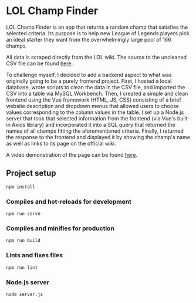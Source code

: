 # LOL Champ Finder

LOL Champ Finder is an app that returns a random champ that satisfies the selected criteria. Its purpose is to help new League of Legends players pick an ideal starter they want from the overwhelmingly large pool of 166 champs.

All data is scraped directly from the LOL wiki. The source to the uncleaned CSV file can be found [here](https://www.kaggle.com/datasets/liamsmitsdorff/league-of-legends-champion-information?resource=download).

To challenge myself, I decided to add a backend aspect to what was originally going to be a purely frontend project. First, I hosted a local database, wrote scripts to clean the data in the CSV file, and imported the CSV into a table via MySQL Workbench. Then, I created a simple and clean frontend using the Vue framework (HTML, JS, CSS) consisting of a brief website description and dropdown menus that allowed users to choose values corresponding to the column values in the table. I set up a Node.js server that took that selected information from the frontend (via Vue's built-in Axios library) and incorporated it into a SQL query that returned the names of all champs fitting the aforementioned criteria. Finally, I returned the response to the frontend and displayed it by showing the champ's name as well as links to its page on the official wiki.

A video demonstration of the page can be found [here](https://youtu.be/qNdl4FsTGjs).

## Project setup
```
npm install
```

### Compiles and hot-reloads for development
```
npm run serve
```

### Compiles and minifies for production
```
npm run build
```

### Lints and fixes files
```
npm run lint
```

### Node.js server
```
node server.js
```
